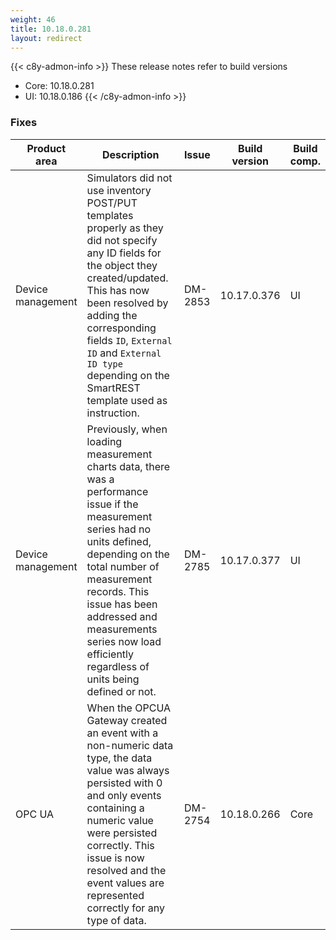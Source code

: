 ```yaml
---
weight: 46
title: 10.18.0.281
layout: redirect
---
```


{{< c8y-admon-info >}}
These release notes refer to build versions
- Core: 10.18.0.281
- UI: 10.18.0.186
{{< /c8y-admon-info >}}

### Fixes

<table>
<colgroup>
<col style="width: 15%;">
<col style="width:50%;">
<col style="width: 10%;">
<col style="width: 12%;">
<col style="width: 13%;">
</colgroup>
<thead><tr>
<th>
Product area</th>
<th>
Description</th>
<th>
Issue</th>
<th>
Build version</th>
<th>Build comp.</th>
</tr>
</thead><tbody>

<tr>
<td>Device management</td>
<td>Simulators did not use inventory POST/PUT templates properly as they did not specify any ID fields for the object they created/updated. This has now been resolved by adding the corresponding fields <code>ID</code>, <code>External ID</code> and <code>External ID type</code> depending on the SmartREST template used as instruction.</td>
<td>DM-2853</td>
<td>10.17.0.376</td>
<td>UI</td>
</tr>

<tr>
<td>Device management</td>
<td>Previously, when loading measurement charts data, there was a performance issue if the measurement series had no units defined, depending on the total number of measurement records. This issue has been addressed and measurements series now load efficiently regardless of units being defined or not.</td>
<td>DM-2785</td>
<td>10.17.0.377</td>
<td>UI</td>
</tr>

<tr>
<td>OPC UA</td>
<td>When the OPCUA Gateway created an event with a non-numeric data type, the data value was always persisted with 0 and only events containing a numeric value were persisted correctly. This issue is now resolved and the event values are represented correctly for any type of data.</td>
<td>DM-2754</td>
<td>10.18.0.266</td>
<td>Core</td>
</tr>

</tbody></table>
